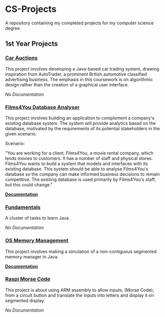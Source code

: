 # CS-Projects
A repository containing my completed projects for my computer science degree.

## 1st Year Projects

### [Car Auctions](Car-Auctions)

This project involves developing a Java-based car trading system, drawing inspiration from AutoTrader, a prominent British automotive classified advertising business. The emphasis in this coursework is on algorithmic design rather than the creation of a graphical user interface.

*No Documentation*
 
 
 
### [Films4You Database Analyser](Films4You-Database-Analyser)

This project involves building an application to complement a company's existing database system. The system will provide analytics based on the database, motivated by the requirements of its potential stakeholders in the given scenario.

Scenario:

"You are working for a client, Films4You, a movie rental company, which lends movies to customers. It has a number of staff and physical stores. Films4You wants to build a system that models and interfaces with its existing database. This system should be able to analyse Films4You's database so the company can make informed business decisions to remain competitive. The existing database is used primarily by Films4You's staff, but this could change."

**[Documentation](Films4You-Database-Analyser/report.pdf)**
 
 
 
### [Fundamentals](Fundamentals)

A cluster of tasks to learn Java.

*No Documentation*
 
 
 
### [OS Memory Management](OS-Memory-Management)

This project involves making a simulation of a non-contiguous segmented memory manager in Java.

**[Documentation](OS-Memory-Management/report.pdf)**
 
 
 
### [Raspi Morse Code](Raspi-Morse-Code)

This project is about using ARM assembly to allow inputs, (Morse Code), from a circuit button and translate the inputs into letters and display it on segmented display.

*No Documentation*
 
 
 
